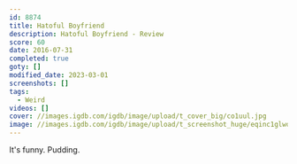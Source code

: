 ```yaml
---
id: 8874
title: Hatoful Boyfriend
description: Hatoful Boyfriend - Review
score: 60
date: 2016-07-31
completed: true
goty: []
modified_date: 2023-03-01
screenshots: []
tags:
  - Weird
videos: []
cover: //images.igdb.com/igdb/image/upload/t_cover_big/co1uul.jpg
image: //images.igdb.com/igdb/image/upload/t_screenshot_huge/eqinc1glwoxd5bmno2o1.jpg
---
```

It's funny. Pudding.